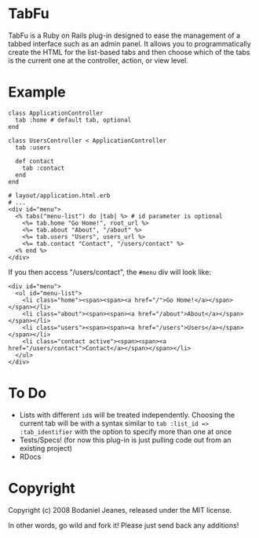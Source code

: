 TabFu
=====

TabFu is a Ruby on Rails plug-in designed to ease the management of a 
tabbed interface such as an admin panel. It allows you to programmatically
create the HTML for the list-based tabs and then choose which of the tabs
is the current one at the controller, action, or view level.

Example
=======

    class ApplicationController
      tab :home # default tab, optional
    end
    
    class UsersController < ApplicationController
      tab :users
      
      def contact
        tab :contact
      end
    end
    
    # layout/application.html.erb
    # ...
    <div id="menu">
      <% tabs("menu-list") do |tab| %> # id parameter is optional
        <%= tab.home "Go Home!", root_url %>
        <%= tab.about "About", "/about" %>
        <%= tab.users "Users", users_url %>
        <%= tab.contact "Contact", "/users/contact" %>
      <% end %>
    </div>
    

If you then access "/users/contact", the `#menu` div will look like:

    <div id="menu">
      <ul id="menu-list">
        <li class="home"><span><span><a href="/">Go Home!</a></span></span></li>
        <li class="about"><span><span><a href="/about">About</a></span></span></li>
        <li class="users"><span><span><a href="/users">Users</a></span></span></li>
        <li class="contact active"><span><span><a href="/users/contact">Contact</a></span></span></li>
      </ul>
    </div>

To Do
=====

  - Lists with different `id`s will be treated independently. Choosing the current
    tab will be with a syntax similar to `tab :list_id => :tab_identifier` with the 
    option to specify more than one at once
  - Tests/Specs! (for now this plug-in is just pulling code out from an existing project)
  - RDocs

Copyright
=========

Copyright (c) 2008 Bodaniel Jeanes, released under the MIT license.

In other words, go wild and fork it! Please just send back any additions!
